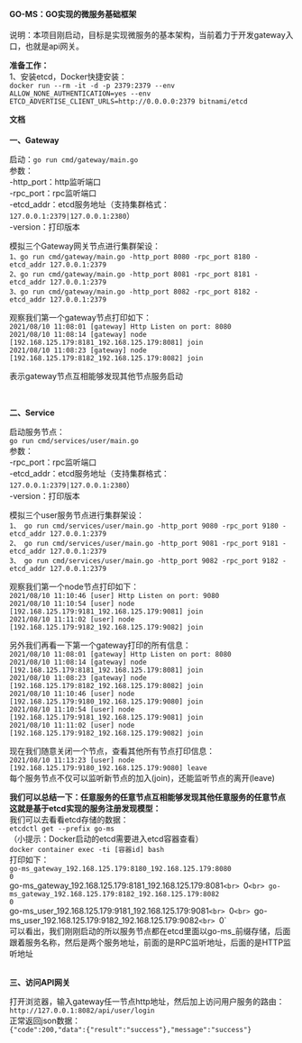 **GO-MS：GO实现的微服务基础框架**
<br>
<br>
说明：本项目刚启动，目标是实现微服务的基本架构，当前着力于开发gateway入口，也就是api网关。<br>

**准备工作：**<br>
1、安装etcd，Docker快捷安装：<br>
`docker run --rm -it -d -p 2379:2379 --env ALLOW_NONE_AUTHENTICATION=yes --env ETCD_ADVERTISE_CLIENT_URLS=http://0.0.0.0:2379 bitnami/etcd`
<br>

**文档**<br><br>
**一、Gateway**<br>

启动：`go run cmd/gateway/main.go`<br>
参数：<br>
-http_port：http监听端口<br>
-rpc_port：rpc监听端口<br>
-etcd_addr：etcd服务地址（支持集群格式：`127.0.0.1:2379|127.0.0.1:2380`）<br>
-version：打印版本<br>

模拟三个Gateway网关节点进行集群架设：<br>
`1、go run cmd/gateway/main.go -http_port 8080 -rpc_port 8180 -etcd_addr 127.0.0.1:2379`<br>
`2、go run cmd/gateway/main.go -http_port 8081 -rpc_port 8181 -etcd_addr 127.0.0.1:2379`<br>
`3、go run cmd/gateway/main.go -http_port 8082 -rpc_port 8182 -etcd_addr 127.0.0.1:2379`<br>

观察我们第一个gateway节点打印如下：<br>
`2021/08/10 11:08:01 [gateway] Http Listen on port: 8080`<br>
`2021/08/10 11:08:14 [gateway] node [192.168.125.179:8181_192.168.125.179:8081] join`<br>
`2021/08/10 11:08:23 [gateway] node [192.168.125.179:8182_192.168.125.179:8082] join`

表示gateway节点互相能够发现其他节点服务启动

<br>

**二、Service**<br>

启动服务节点：<br>
`go run cmd/services/user/main.go`<br>
参数：<br>
-rpc_port：rpc监听端口<br>
-etcd_addr：etcd服务地址（支持集群格式：`127.0.0.1:2379|127.0.0.1:2380`）<br>
-version：打印版本<br>

模拟三个user服务节点进行集群架设：<br>
`1、 go run cmd/services/user/main.go -http_port 9080 -rpc_port 9180 -etcd_addr 127.0.0.1:2379`<br>
`2、 go run cmd/services/user/main.go -http_port 9081 -rpc_port 9181 -etcd_addr 127.0.0.1:2379`<br>
`3、 go run cmd/services/user/main.go -http_port 9082 -rpc_port 9182 -etcd_addr 127.0.0.1:2379`<br>

观察我们第一个node节点打印如下：<br>
`2021/08/10 11:10:46 [user] Http Listen on port: 9080`<br>
`2021/08/10 11:10:54 [user] node [192.168.125.179:9181_192.168.125.179:9081] join`<br>
`2021/08/10 11:11:02 [user] node [192.168.125.179:9182_192.168.125.179:9082] join`<br>

另外我们再看一下第一个gateway打印的所有信息：<br>
`2021/08/10 11:08:01 [gateway] Http Listen on port: 8080`<br>
`2021/08/10 11:08:14 [gateway] node [192.168.125.179:8181_192.168.125.179:8081] join`<br>
`2021/08/10 11:08:23 [gateway] node [192.168.125.179:8182_192.168.125.179:8082] join`<br>
`2021/08/10 11:10:46 [user] node [192.168.125.179:9180_192.168.125.179:9080] join`<br>
`2021/08/10 11:10:54 [user] node [192.168.125.179:9181_192.168.125.179:9081] join`<br>
`2021/08/10 11:11:02 [user] node [192.168.125.179:9182_192.168.125.179:9082] join`<br>

现在我们随意关闭一个节点，查看其他所有节点打印信息：<br>
`2021/08/10 11:13:23 [user] node [192.168.125.179:9180_192.168.125.179:9080] leave`<br>
每个服务节点不仅可以监听新节点的加入(join)，还能监听节点的离开(leave)

**我们可以总结一下：任意服务的任意节点互相能够发现其他任意服务的任意节点**<br>
**这就是基于etcd实现的服务注册发现模型：**<br>
我们可以去看看etcd存储的数据：<br>
`etcdctl get --prefix go-ms`<br>
（小提示：Docker启动的etcd需要进入etcd容器查看）<br>
`docker container exec -ti [容器id] bash`<br>
打印如下：<br>
`go-ms_gateway_192.168.125.179:8180_192.168.125.179:8080`<br>
`0`<br>
go-ms_gateway_192.168.125.179:8181_192.168.125.179:8081`<br>
`0`<br>
go-ms_gateway_192.168.125.179:8182_192.168.125.179:8082`<br>
`0`<br>
go-ms_user_192.168.125.179:9181_192.168.125.179:9081`<br>
`0`<br>
`go-ms_user_192.168.125.179:9182_192.168.125.179:9082`<br>
`0`<br>
可以看出，我们刚刚启动的所以服务节点都在etcd里面以go-ms_前缀存储，后面跟着服务名称，然后是两个服务地址，前面的是RPC监听地址，后面的是HTTP监听地址<br><br>

**三、访问API网关**<br>

打开浏览器，输入gateway任一节点http地址，然后加上访问用户服务的路由：`http://127.0.0.1:8082/api/user/login` <br>
正常返回json数据：<br>
`{"code":200,"data":{"result":"success"},"message":"success"}`